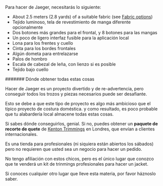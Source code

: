 Para hacer de Jaeger, necesitarás lo siguiente:

- About 2.5 meters (2.8 yards) of a suitable fabric (see [Fabric options](#fabric-options))
- Tejido luminoso, tela de revestimiento de manga diferente opcionalmente
- Dos botones más grandes para el frontal, y 8 botones para las mangas
- Un poco de ligero interfaz fusible para la aplicación local
- Lona para los frentes y cuello
- Cinta para los bordes frontales
- Algún dometa para entrelazarse
- Palos de hombro
- Escala de cabezal de leña, con lienzo si es posible
- Tejido bajo cuello

<Note>

\####### Dónde obtener todas estas cosas

Hacer de Jaeger es un proyecto divertido y de re-advertencia, pero conseguir todos los trozos y piezas necesarios puede ser desafiante.

Esto se debe a que este tipo de proyecto es algo más ambicioso que el típico proyecto de costura doméstica.
y como resultado, es poco probable que tu alabardería local almacene todas estas cosas.

Si sabes dónde conseguirlos, genial. Si no, puedes obtener un **paquete de recorte de quete** de
[Kenton Trimmings](http://kentontrimmings.co.uk/shop/) en Londres, que envían a clientes internacionales.

Es una tienda para profesionales (ni siquiera están abiertos los sábados) pero no requieren que usted sea un negocio
para hacer un pedido.

No tengo afiliación con estos chicos, pero es el único lugar que conozco que te venderá un kit de
trinmings profesionales para hacer un jacket.

Si conoces cualquier otro lugar que lleve esta materia, por favor háznoslo saber.

</Note>
